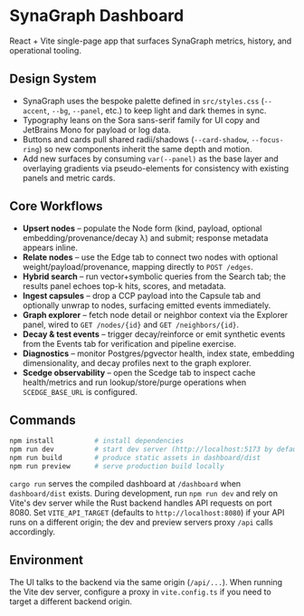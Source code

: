# SynaGraph Dashboard

React + Vite single-page app that surfaces SynaGraph metrics, history, and operational tooling.

## Design System

- SynaGraph uses the bespoke palette defined in `src/styles.css` (`--accent`, `--bg`, `--panel`, etc.) to keep light and dark themes in sync.
- Typography leans on the Sora sans-serif family for UI copy and JetBrains Mono for payload or log data.
- Buttons and cards pull shared radii/shadows (`--card-shadow`, `--focus-ring`) so new components inherit the same depth and motion.
- Add new surfaces by consuming `var(--panel)` as the base layer and overlaying gradients via pseudo-elements for consistency with existing panels and metric cards.

## Core Workflows

- **Upsert nodes** – populate the Node form (kind, payload, optional embedding/provenance/decay λ) and submit; response metadata appears inline.
- **Relate nodes** – use the Edge tab to connect two nodes with optional weight/payload/provenance, mapping directly to `POST /edges`.
- **Hybrid search** – run vector+symbolic queries from the Search tab; the results panel echoes top-k hits, scores, and metadata.
- **Ingest capsules** – drop a CCP payload into the Capsule tab and optionally unwrap to nodes, surfacing emitted events immediately.
- **Graph explorer** – fetch node detail or neighbor context via the Explorer panel, wired to `GET /nodes/{id}` and `GET /neighbors/{id}`.
- **Decay & test events** – trigger decay/reinforce or emit synthetic events from the Events tab for verification and pipeline exercise.
- **Diagnostics** – monitor Postgres/pgvector health, index state, embedding dimensionality, and decay profiles next to the graph explorer.
- **Scedge observability** – open the Scedge tab to inspect cache health/metrics and run lookup/store/purge operations when `SCEDGE_BASE_URL` is configured.

## Commands

```bash
npm install          # install dependencies
npm run dev          # start dev server (http://localhost:5173 by default)
npm run build        # produce static assets in dashboard/dist
npm run preview      # serve production build locally
```

`cargo run` serves the compiled dashboard at `/dashboard` when `dashboard/dist` exists. During development, run `npm run dev` and rely on Vite's dev server while the Rust backend handles API requests on port 8080.
Set `VITE_API_TARGET` (defaults to `http://localhost:8080`) if your API runs on a different origin; the dev and preview servers proxy `/api` calls accordingly.

## Environment

The UI talks to the backend via the same origin (`/api/...`). When running the Vite dev server, configure a proxy in `vite.config.ts` if you need to target a different backend origin.
